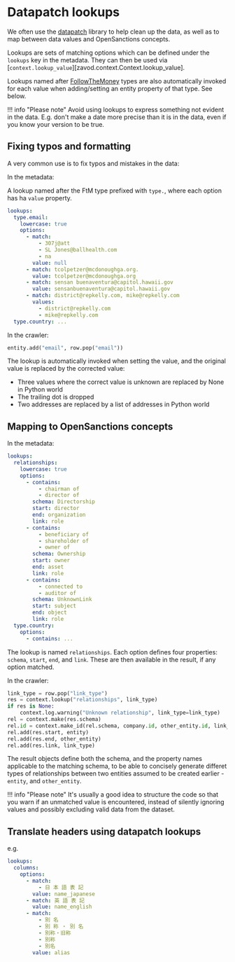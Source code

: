 # Datapatch lookups

We often use the [datapatch](https://pypi.org/project/datapatch/) library to help
clean up the data, as well as to map between data values and OpenSanctions concepts.

Lookups are sets of matching options which can be defined under the `lookups` key in the metadata.
They can then be used via [`context.lookup_value`][zavod.context.Context.lookup_value].

Lookups named after [FollowTheMoney](https://followthemoney.tech/explorer/#types)
types are also automatically invoked for each value when adding/setting an entity
property of that type. See below.

!!! info "Please note"
    Avoid using lookups to express something not evident in the data. E.g. don't
    make a date more precise than it is in the data, even if you know your version
    to be true.


## Fixing typos and formatting

A very common use is to fix typos and mistakes in the data:

In the metadata:

A lookup named after the FtM type prefixed with `type.`, where each option has ha `value` property.

```yaml
lookups:
  type.email:
    lowercase: true
    options:
      - match:
          - 307j@att
          - SL Jones@ballhealth.com
          - na
        value: null
      - match: tcolpetzer@mcdonoughga.org.
        value: tcolpetzer@mcdonoughga.org
      - match: sensan buenaventura@capitol.hawaii.gov
        value: sensanbuenaventura@capitol.hawaii.gov
      - match: district@repkelly.com, mike@repkelly.com
        values:
          - district@repkelly.com
          - mike@repkelly.com
  type.country: ...
```

In the crawler:

```python
entity.add("email", row.pop("email"))
```

The lookup is automatically invoked when setting the value, and the original value
is replaced by the corrected value:

- Three values where the correct value is unknown are replaced by None in Python world
- The trailing dot is dropped
- Two addresses are replaced by a list of addresses in Python world


## Mapping to OpenSanctions concepts

In the metadata:

```yaml
lookups:
  relationships:
    lowercase: true
    options:
      - contains:
          - chairman of
          - director of
        schema: Directorship
        start: director
        end: organization
        link: role
      - contains:
          - beneficiary of
          - shareholder of
          - owner of
        schema: Ownership
        start: owner
        end: asset
        link: role
      - contains:
          - connected to
          - auditor of
        schema: UnknownLink
        start: subject
        end: object
        link: role
  type.country:
    options:
      - contains: ...
```

The lookup is named `relationships`. Each option defines four properties:
`schema`, `start`, `end`, and `link`. These are then available in the result,
if any option matched.

In the crawler:

```python
link_type = row.pop("link_type")
res = context.lookup("relationships", link_type)
if res is None:
    context.log.warning("Unknown relationship", link_type=link_type)
rel = context.make(res.schema)
rel.id = context.make_id(rel.schema, company.id, other_entity.id, link_type)
rel.add(res.start, entity)
rel.add(res.end, other_entity)
rel.add(res.link, link_type)
```

The result objects define both the schema, and the property names applicable to
the matching schema, to be able to concisely generate differet types of relationships
between two entities assumed to be created earlier - `entity`, and `other_entity`.

!!! info "Please note"
    It's usually a good idea to structure the code so that you warn if an unmatched
    value is encountered, instead of silently ignoring values and possibly excluding
    valid data from the dataset.


## Translate headers using datapatch lookups

e.g.

```yaml
lookups:
  columns:
    options:
      - match:
          - 日 本 語 表 記
        value: name_japanese
      - match: 英 語 表 記
        value: name_english
      - match:
          - 別 名
          - 別 称 ・ 別 名
          - 別称・旧称
          - 別称
          - 別名
        value: alias
```
